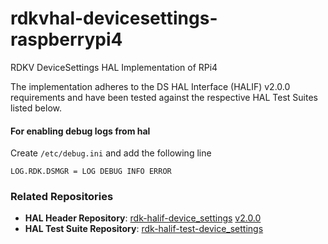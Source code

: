 # rdkvhal-devicesettings-raspberrypi4
RDKV DeviceSettings HAL Implementation of RPi4

The implementation adheres to the DS HAL Interface (HALIF) v2.0.0 requirements and have been tested against the respective HAL Test Suites listed below.

#### For enabling debug logs from hal
Create `/etc/debug.ini` and add the following line
```
LOG.RDK.DSMGR = LOG DEBUG INFO ERROR
```
### Related Repositories

- **HAL Header Repository**: [rdk-halif-device_settings](https://github.com/rdkcentral/rdk-halif-device_settings) [v2.0.0](https://github.com/rdkcentral/rdk-halif-device_settings/releases/tag/2.0.0)
- **HAL Test Suite Repository**: [rdk-halif-test-device_settings](https://github.com/rdkcentral/rdk-halif-test-device_settings)
